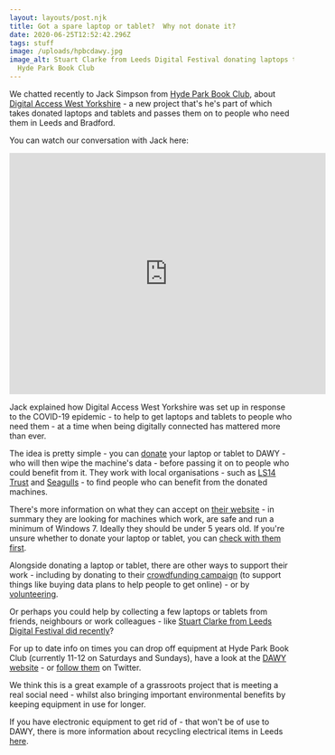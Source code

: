 ```yaml
---
layout: layouts/post.njk
title: Got a spare laptop or tablet?  Why not donate it?
date: 2020-06-25T12:52:42.296Z
tags: stuff
image: /uploads/hpbcdawy.jpg
image_alt: Stuart Clarke from Leeds Digital Festival donating laptops to DAWY at
  Hyde Park Book Club
---
```

We chatted recently to Jack Simpson from [Hyde Park Book Club](https://www.hydeparkbookclub.co.uk/), about [Digital Access West Yorkshire](https://accesswy.org/) - a new project that's he's part of which takes donated laptops and tablets and passes them on to people who need them in Leeds and Bradford.

You can watch our conversation with Jack here:

<iframe src="https://www.facebook.com/plugins/video.php?href=https%3A%2F%2Fwww.facebook.com%2Fzerowasteleeds%2Fvideos%2F2966522686766862%2F&show_text=1&width=560" width="560" height="427" style="border:none;overflow:hidden" scrolling="no" frameborder="0" allowTransparency="true" allow="encrypted-media" allowFullScreen="true"></iframe>

Jack explained how Digital Access West Yorkshire was set up in response to the COVID-19 epidemic - to help to get laptops and tablets to people who need them - at a time when being digitally connected has mattered more than ever.  

The idea is pretty simple - you can [donate](https://accesswy.org/donate/) your laptop or tablet to DAWY - who will then wipe the machine's data - before passing it on to people who could benefit from it.  They work with local organisations - such as [LS14 Trust](http://www.ls14trust.org/) and [Seagulls](https://seagullsreuse.org.uk/) - to find people who can benefit from the donated machines.

There's more information on what they can accept on [their website](https://accesswy.org/donate/) - in summary they are looking for machines which work, are safe and run a minimum of Windows 7.  Ideally they should be under 5 years old.  If you're unsure whether to donate your laptop or tablet, you can [check with them first](https://accesswy.org/donate/).   

Alongside donating a laptop or tablet, there are other ways to support their work - including by donating to their [crowdfunding campaign](https://accesswy.org/can-you-support-our-gofundme-campaign/) (to support things like buying data plans to help people to get online) - or by [volunteering](https://accesswy.org/volunteer/).

Or perhaps you could help by collecting a few laptops or tablets from friends, neighbours or work colleagues - like [Stuart Clarke from Leeds Digital Festival did recently](https://twitter.com/DawYorks/status/1271770430567854082)?

For up to date info on times you can drop off equipment at Hyde Park Book Club (currently 11-12 on Saturdays and Sundays), have a look at the [DAWY website](https://accesswy.org/donate/) - or [follow them](https://twitter.com/DawYorks) on Twitter.  

We think this is a great example of a grassroots project that is meeting a real social need - whilst also bringing important environmental benefits by keeping equipment in use for longer.

If you have electronic equipment to get rid of - that won't be of use to DAWY, there is more information about recycling electrical items in Leeds [here](https://www.zerowasteleeds.org.uk/tips/how-do-i-recycle-electrical-items-in-leeds/).
